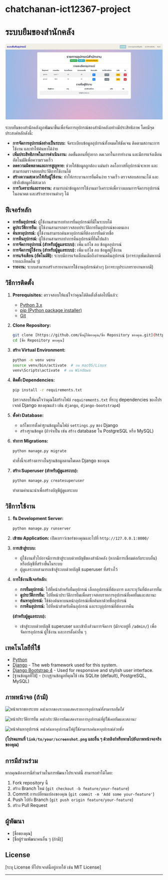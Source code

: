 # chatchanan-ict12367-project
# ระบบยืมของสำนักคลัง


![ระบบยืมของสำนักคลัง](a1.jpg)

ระบบยืมของสำนักคลังถูกพัฒนาขึ้นเพื่อจัดการอุปกรณ์ของสำนักคลังอย่างมีประสิทธิภาพ โดยมีจุดประสงค์หลักดังนี้:

* **การจัดการอุปกรณ์อย่างเป็นระบบ:** จัดระเบียบข้อมูลอุปกรณ์ทั้งหมดให้ชัดเจน ติดตามสถานะการใช้งาน และทำให้ค้นหาได้ง่าย
* **เพิ่มประสิทธิภาพในการดำเนินงาน:** ลดขั้นตอนที่ยุ่งยาก ลดเวลาในการทำงาน และมีการแจ้งเตือนอัตโนมัติเพื่อความรวดเร็ว
* **ลดความผิดพลาดและการสูญหาย:** ช่วยให้ข้อมูลถูกต้อง แม่นยำ ลดโอกาสที่อุปกรณ์จะหาย และสามารถตรวจสอบประวัติการใช้งานได้
* **สร้างความสะดวกให้กับผู้ใช้งาน:** ทำให้กระบวนการยืมคืนง่าย รวดเร็ว ตรวจสอบสถานะได้ และเข้าถึงข้อมูลได้สะดวก
* **การวิเคราะห์และรายงาน:** สามารถนำข้อมูลการใช้งานมาวิเคราะห์เพื่อวางแผนการจัดการอุปกรณ์ในอนาคต และสร้างรายงานต่างๆ ได้

## ฟีเจอร์หลัก

* **การยืมอุปกรณ์:** ผู้ใช้งานสามารถทำการยืมอุปกรณ์ที่มีในระบบได้
* **ดูประวัติการยืม:** ผู้ใช้งานสามารถตรวจสอบประวัติการยืมอุปกรณ์ของตนเอง
* **ค้นหาอุปกรณ์:** ผู้ใช้งานสามารถค้นหาอุปกรณ์ที่ต้องการยืมด้วยชื่อ
* **การคืนอุปกรณ์:** ผู้ใช้งานสามารถทำการคืนอุปกรณ์ที่ยืมไปแล้ว
* **การจัดการอุปกรณ์ (สำหรับผู้ดูแลระบบ):** เพิ่ม แก้ไข ลบ ข้อมูลอุปกรณ์
* **การจัดการผู้ใช้งาน (สำหรับผู้ดูแลระบบ):** เพิ่ม แก้ไข ลบ ข้อมูลผู้ใช้งาน
* **การแจ้งเตือน (อัตโนมัติ):** ระบบมีการแจ้งเตือนเมื่อถึงกำหนดคืนอุปกรณ์ (อาจระบุเพิ่มเติมหากมีรายละเอียดอื่น ๆ)
* **รายงาน:** ระบบสามารถสร้างรายงานการใช้งานอุปกรณ์ต่างๆ (อาจระบุประเภทรายงานหากมี)

## วิธีการติดตั้ง

1.  **Prerequisites:** ตรวจสอบให้แน่ใจว่าคุณได้ติดตั้งสิ่งต่อไปนี้แล้ว:
    * [Python 3.x](https://www.python.org/downloads/)
    * [pip (Python package installer)](https://pip.pypa.io/en/stable/installing/)
    * [Git](https://git-scm.com/downloads)

2.  **Clone Repository:**
    ```bash
    git clone [https://github.com/ชื่อผู้ใช้ของคุณ/ชื่อ Repository ของคุณ.git](https://github.com/ชื่อผู้ใช้ของคุณ/ชื่อ Repository ของคุณ.git)
    cd [ชื่อ Repository ของคุณ]
    ```

3.  **สร้าง Virtual Environment:**
    ```bash
    python -m venv venv
    source venv/bin/activate  # บน macOS/Linux
    venv\Scripts\activate  # บน Windows
    ```

4.  **ติดตั้ง Dependencies:**
    ```bash
    pip install -r requirements.txt
    ```
    (ตรวจสอบให้แน่ใจว่าคุณได้สร้างไฟล์ `requirements.txt` ที่ระบุ dependencies ของโปรเจกต์ Django ของคุณแล้ว เช่น `django`, `django-bootstrap4`)

5.  **ตั้งค่า Database:**
    * แก้ไขการตั้งค่าฐานข้อมูลในไฟล์ `settings.py` ของ Django
    * สร้างฐานข้อมูล (ถ้าจำเป็น เช่น สร้าง database ใน PostgreSQL หรือ MySQL)

6.  **ทำการ Migrations:**
    ```bash
    python manage.py migrate
    ```
    คำสั่งนี้จะสร้างตารางในฐานข้อมูลตามโมเดล Django ของคุณ

7.  **สร้าง Superuser (สำหรับผู้ดูแลระบบ):**
    ```bash
    python manage.py createsuperuser
    ```
    ทำตามคำแนะนำเพื่อสร้างบัญชีผู้ดูแลระบบ

## วิธีการใช้งาน

1.  **รัน Development Server:**
    ```bash
    python manage.py runserver
    ```

2.  **เข้าชม Application:** เปิดเบราว์เซอร์ของคุณและไปที่ `http://127.0.0.1:8000/`

3.  **การเข้าสู่ระบบ:**
    * ผู้ใช้งานทั่วไปอาจมีการเข้าสู่ระบบด้วยบัญชีของสำนักคลัง (หากมีการเชื่อมต่อกับระบบอื่น) หรือบัญชีที่สร้างขึ้นในระบบ
    * ผู้ดูแลระบบสามารถเข้าสู่ระบบด้วยบัญชี superuser ที่สร้างไว้

4.  **การใช้งานฟีเจอร์หลัก:**
    * **การยืมอุปกรณ์:** ไปที่หน้าสำหรับยืมอุปกรณ์ เลือกอุปกรณ์ที่ต้องการ และระบุวันที่ต้องการยืม
    * **ดูประวัติการยืม:** ไปที่หน้าประวัติการยืมเพื่อตรวจสอบรายการอุปกรณ์ที่เคยยืมและสถานะ
    * **ค้นหาอุปกรณ์:** ใช้ช่องค้นหาบนหน้าอุปกรณ์เพื่อค้นหาด้วยชื่ออุปกรณ์
    * **การคืนอุปกรณ์:** ไปที่หน้าสำหรับคืนอุปกรณ์ และระบุอุปกรณ์ที่ต้องการคืน

    **(สำหรับผู้ดูแลระบบ):**
    * เข้าสู่ระบบด้วยบัญชี superuser และเข้าถึงส่วนการจัดการ (มักจะอยู่ที่ `/admin/`) เพื่อจัดการอุปกรณ์ ผู้ใช้งาน และการตั้งค่าอื่น ๆ

## เทคโนโลยีที่ใช้

* [Python](https://www.python.org/)
* [Django](https://www.djangoproject.com/) - The web framework used for this system.
* [Django Bootstrap 4](https://django-bootstrap4.readthedocs.io/en/stable/) - Used for responsive and stylish user interface.
* [ฐานข้อมูลที่ใช้] - (ระบุฐานข้อมูลที่คุณใช้ เช่น SQLite (default), PostgreSQL, MySQL)

## ภาพหน้าจอ (ถ้ามี)

![หน้าแรกของระบบ](link/to/your/homepage_screenshot.png)
*หน้าแรกของระบบแสดงรายการอุปกรณ์ที่สามารถยืมได้*

![หน้าประวัติการยืม](link/to/your/borrow_history_screenshot.png)
*หน้าประวัติการยืมแสดงรายการอุปกรณ์ที่ผู้ใช้เคยยืมและสถานะ*

![หน้าค้นหาอุปกรณ์](link/to/your/search_screenshot.png)
*หน้าค้นหาอุปกรณ์ให้ผู้ใช้สามารถค้นหาอุปกรณ์ด้วยชื่อ*

**(โปรดแทนที่ `link/to/your/screenshot.png` และอื่น ๆ ด้วยลิงก์หรือพาธไปยังภาพหน้าจอจริงของคุณ)**

## การมีส่วนร่วม

หากคุณต้องการมีส่วนร่วมในการพัฒนาโปรเจกต์นี้ สามารถทำได้โดย:

1.  Fork repository นี้
2.  สร้าง Branch ใหม่ (`git checkout -b feature/your-feature`)
3.  Commit การเปลี่ยนแปลงของคุณ (`git commit -m 'Add some your-feature'`)
4.  Push ไปยัง Branch (`git push origin feature/your-feature`)
5.  สร้าง Pull Request

## ผู้พัฒนา

* [ชื่อของคุณ]
* [ชื่อผู้ร่วมพัฒนาคนอื่น ๆ (ถ้ามี)]

## License

[ระบุ License ที่โปรเจกต์นี้อยู่ภายใต้ เช่น MIT License]

---
